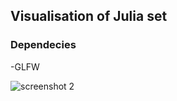 ## Visualisation of Julia set

### Dependecies
-GLFW

![screenshot 2](https://github.com/user-attachments/assets/49d2a705-ebf1-43e5-a139-3ed6998deffc)
